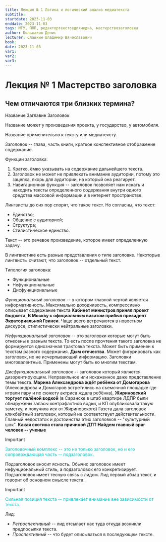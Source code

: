 ```yaml
---
title: Лекция № 1 Логика и логический анализ медиатекста
subtitle:
startdate: 2023-11-03
enddate: 2023-11-03
tags: МГУ, ППП, редактортекстовдлямедиа, мастерствозаголовка
author: Большаков Денис
lecturer: Славкин Владимир Вячеславович
book:
date: 2023-11-03
var1:
var2:
var3:
---
```

# Лекция № 1 Мастерство заголовка

## Чем отличаются три близких термина?

Название
Заглавие
Заголовок

Название может у произведения проекта, у государство, у автомобиля.

Название применительно к тексту или медиатексту. 

Заголовок -- глава, часть книги, краткое конспективное отображение содержание.  

Функции заголовка:
1. Кратко, ёмко указывать на содержание дальнейшего текста.
2. Заголовок не может не привлекать внимание аудитории, потому это зацепка, якорь для аудитории, на который она реагирует. 
3. Навигационная функция -- заголовок позволяет нам искать и находить тексты определенного содержания внутри одного средства массовой информации и в интернет пространстве. 


Лингвисты до сих пор спорят, что такое текст. Но согласны, что текст:
* Единство;
* Общение с аудиторией;
* Структура;
* Стилистическое единство. 

Текст -- это речевое произведение, которое имеет определенную задачу. 

В лингвистике есть разные представления о типе заголовке. Некоторые лингвисты считают, что заголовок -- отдельный текст.   

Типология заголовка:
- Функциональные
- Нефункциональные
- Дисфункциональные

*Функциональный заголовок* -- в котором главной чертой является информативность. Максимально доходчивость, компрессивно описывает содержание текста **Кабинет министров принял проект бюджета**, **В Москву с официальным визитом прибыл президент Экваториальной Гвинеи**. 
Чаще всего встречаются в новостном дискурсе, стилистически нейтральные заголовки.

*Нефункциональный заголовок* -- это заголовки которые могут быть отнесены к разным текста. То есть после прочтения такого заголовка не формируется однозначная трактовка текста. Может быть применен к текстам разного содержания.  **Дым отечества**. Может фигурировать как заголовок, но не исчерпывающий информацию. Заголовки многовалентные. Применены могут быть ко многим текстам. 

*Дисфункциональный заголовок* -- заголовок который является дизорентирующим. Неправильное или искаженное даже представление темы текста.  **Марина Александрова ждёт ребёнка от Домогарова** (Александрова и Домогаров встретились на съемочной площадке где играли пару и по сюжету актриса ждала ребёнка), **Жириновский торгует палёной водкой** (в Саранске в штаб квартире ЛДПР были обнаружены запасы контрафактной водки, и КП опубликовала такую заметку, и получила иск от Жириновского) Газета дала заголовок кликбейтный заголовок, который не соответствует действительности. Главный недостаток и достоинства этих заголовков -- "культурный шок". **Какая скотина стала причиной ДТП** **Найдем главный враг человек -- ученые**


> [!important]
> <span style = "color:#09c1be">Заголовочный комплекс -- это не только заголовок, но и его сопровождающая часть -- подзаголовок.</span> 
 
Подзаголовок вносит ясность. Обычно заголовок имеет нефунциональный стиль, а подзаголовок его конкретизирует. Подзаголовок имеет тесную связь с лидом. Лид первый абзац текст, и говорит об основном смысле текста. 

>[!important]
><span style = "color:#09c1be">Сильная позиция текста -- привлекает внимание вне зависимости от текста. </span>

Лид:
* *Ретроспективный*  -- лид отсылает нас туда откуда возникли предпосылки текста. 
* *Проспективный* -- что будет описываться в последующем тексте.